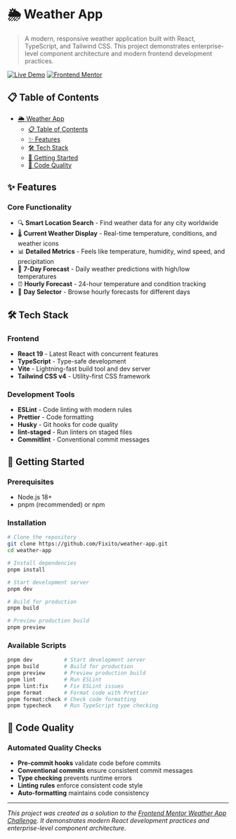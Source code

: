 # 🌦️ Weather App

> A modern, responsive weather application built with React, TypeScript, and Tailwind CSS. This project demonstrates enterprise-level component architecture and modern frontend development practices.

[![Live Demo](https://img.shields.io/badge/Demo-Live-brightgreen?style=for-the-badge)](https://hack-weather-app.netlify.app/)
[![Frontend Mentor](https://img.shields.io/badge/Challenge-Frontend%20Mentor-blue?style=for-the-badge)](https://www.frontendmentor.io/challenges/weather-app-K1FhddVm49)

## 📋 Table of Contents

- [🌦️ Weather App](#️-weather-app)
  - [📋 Table of Contents](#-table-of-contents)
  - [✨ Features](#-features)
  - [🛠️ Tech Stack](#️-tech-stack)
  - [🚀 Getting Started](#-getting-started)
  - [🧪 Code Quality](#-code-quality)

## ✨ Features

### Core Functionality

- 🔍 **Smart Location Search** - Find weather data for any city worldwide
- 🌡️ **Current Weather Display** - Real-time temperature, conditions, and weather icons
- 📊 **Detailed Metrics** - Feels like temperature, humidity, wind speed, and precipitation
- 📅 **7-Day Forecast** - Daily weather predictions with high/low temperatures
- ⏰ **Hourly Forecast** - 24-hour temperature and condition tracking
- 📆 **Day Selector** - Browse hourly forecasts for different days

## 🛠️ Tech Stack

### Frontend

- **React 19** - Latest React with concurrent features
- **TypeScript** - Type-safe development
- **Vite** - Lightning-fast build tool and dev server
- **Tailwind CSS v4** - Utility-first CSS framework

### Development Tools

- **ESLint** - Code linting with modern rules
- **Prettier** - Code formatting
- **Husky** - Git hooks for code quality
- **lint-staged** - Run linters on staged files
- **Commitlint** - Conventional commit messages

## 🚀 Getting Started

### Prerequisites

- Node.js 18+
- pnpm (recommended) or npm

### Installation

```bash
# Clone the repository
git clone https://github.com/Fixito/weather-app.git
cd weather-app

# Install dependencies
pnpm install

# Start development server
pnpm dev

# Build for production
pnpm build

# Preview production build
pnpm preview
```

### Available Scripts

```bash
pnpm dev          # Start development server
pnpm build        # Build for production
pnpm preview      # Preview production build
pnpm lint         # Run ESLint
pnpm lint:fix     # Fix ESLint issues
pnpm format       # Format code with Prettier
pnpm format:check # Check code formatting
pnpm typecheck    # Run TypeScript type checking
```

## 🧪 Code Quality

### Automated Quality Checks

- **Pre-commit hooks** validate code before commits
- **Conventional commits** ensure consistent commit messages
- **Type checking** prevents runtime errors
- **Linting rules** enforce consistent code style
- **Auto-formatting** maintains code consistency

---

_This project was created as a solution to the [Frontend Mentor Weather App Challenge](https://www.frontendmentor.io/challenges/weather-app-K1FhddVm49). It demonstrates modern React development practices and enterprise-level component architecture._
